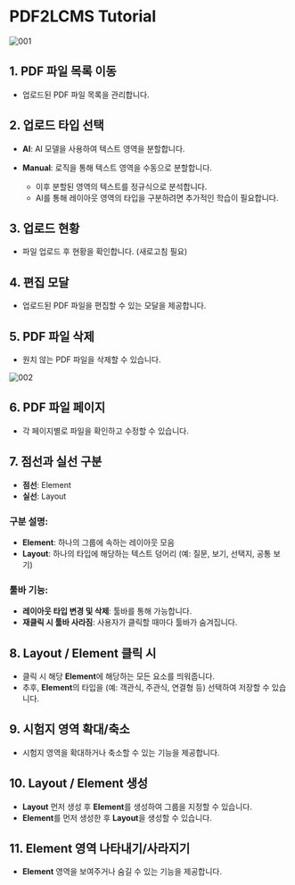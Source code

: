 # PDF2LCMS Tutorial


![001](https://github.com/user-attachments/assets/75116c0d-b719-4a82-a30f-6782c9521ef0)


## 1. PDF 파일 목록 이동
- 업로드된 PDF 파일 목록을 관리합니다.

## 2. 업로드 타입 선택
- **AI**: AI 모델을 사용하여 텍스트 영역을 분할합니다.
- **Manual**: 로직을 통해 텍스트 영역을 수동으로 분할합니다.

    - 이후 분할된 영역의 텍스트를 정규식으로 분석합니다.
    - AI를 통해 레이아웃 영역의 타입을 구분하려면 추가적인 학습이 필요합니다.

## 3. 업로드 현황
- 파일 업로드 후 현황을 확인합니다. (새로고침 필요)

## 4. 편집 모달
- 업로드된 PDF 파일을 편집할 수 있는 모달을 제공합니다.

## 5. PDF 파일 삭제
- 원치 않는 PDF 파일을 삭제할 수 있습니다.





![002](https://github.com/user-attachments/assets/e185ec85-b05c-43aa-986b-3569a5abb2a5)

## 6. PDF 파일 페이지
- 각 페이지별로 파일을 확인하고 수정할 수 있습니다.

## 7. 점선과 실선 구분
- **점선**: Element
- **실선**: Layout

### 구분 설명:
- **Element**: 하나의 그룹에 속하는 레이아웃 모음
- **Layout**: 하나의 타입에 해당하는 텍스트 덩어리 (예: 질문, 보기, 선택지, 공통 보기)

### 툴바 기능:
- **레이아웃 타입 변경 및 삭제**: 툴바를 통해 가능합니다.
- **재클릭 시 툴바 사라짐**: 사용자가 클릭할 때마다 툴바가 숨겨집니다.

## 8. Layout / Element 클릭 시
- 클릭 시 해당 **Element**에 해당하는 모든 요소를 띄워줍니다.
- 추후, **Element**의 타입을 (예: 객관식, 주관식, 연결형 등) 선택하여 저장할 수 있습니다.

## 9. 시험지 영역 확대/축소
- 시험지 영역을 확대하거나 축소할 수 있는 기능을 제공합니다.

## 10. Layout / Element 생성
- **Layout** 먼저 생성 후 **Element**를 생성하여 그룹을 지정할 수 있습니다.
- **Element**를 먼저 생성한 후 **Layout**을 생성할 수 있습니다.

## 11. Element 영역 나타내기/사라지기
- **Element** 영역을 보여주거나 숨길 수 있는 기능을 제공합니다.



